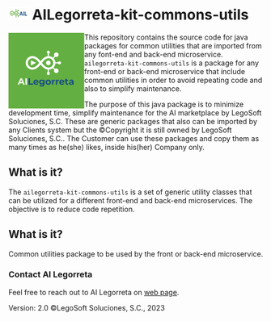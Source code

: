 # <img height="25" src="./images/AILLogoSmall.png" width="40"/> AILegorreta-kit-commons-utils

<a href="https://www.legosoft.com.mx"><img height="150px" src="./images/AILLogoBig.png" alt="AI Legorreta" align="left"/></a>
This repository contains the source code for java packages for common utilities that are imported from any font-end
and back-end microservice.
`ailegorreta-kit-commons-utils` is a package for any front-end or back-end microservice that include common utilities
in order to avoid repeating code and also to simplify maintenance.

The purpose of this java package is to minimize development time, simplify maintenance for the AI marketplace by
LegoSoft Soluciones, S.C. These are generic packages that also can be imported by any Clients system but the
©Copyright it is still owned by LegoSoft Soluciones, S.C.. The Customer can use these packages and copy them
as many times as he(she) likes, inside his(her) Company only.
## What is it?

The `ailegorreta-kit-commons-utils` is a set of generic utility classes that can be utilized for a different front-end 
and back-end microservices.
The objective is to reduce code repetition.

## What is it?

Common utilities package to be used by the front or back-end microservice. 

### Contact AI Legorreta

Feel free to reach out to AI Legorreta on [web page](https://legosoft.com.mx).


Version: 2.0
©LegoSoft Soluciones, S.C., 2023
